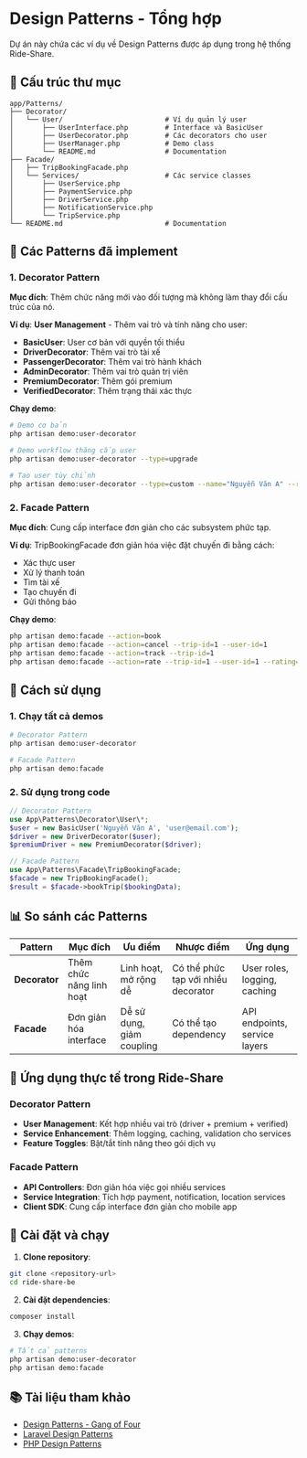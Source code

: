 # Design Patterns - Tổng hợp

Dự án này chứa các ví dụ về Design Patterns được áp dụng trong hệ thống Ride-Share.

## 📁 Cấu trúc thư mục

```
app/Patterns/
├── Decorator/
│   └── User/                         # Ví dụ quản lý user
│       ├── UserInterface.php         # Interface và BasicUser
│       ├── UserDecorator.php         # Các decorators cho user
│       ├── UserManager.php           # Demo class
│       └── README.md                 # Documentation
├── Facade/
│   ├── TripBookingFacade.php
│   └── Services/                     # Các service classes
│       ├── UserService.php
│       ├── PaymentService.php
│       ├── DriverService.php
│       ├── NotificationService.php
│       └── TripService.php
└── README.md                         # Documentation
```

## 🎯 Các Patterns đã implement

### 1. Decorator Pattern
**Mục đích**: Thêm chức năng mới vào đối tượng mà không làm thay đổi cấu trúc của nó.

**Ví dụ**: **User Management** - Thêm vai trò và tính năng cho user:
- **BasicUser**: User cơ bản với quyền tối thiểu
- **DriverDecorator**: Thêm vai trò tài xế
- **PassengerDecorator**: Thêm vai trò hành khách
- **AdminDecorator**: Thêm vai trò quản trị viên
- **PremiumDecorator**: Thêm gói premium
- **VerifiedDecorator**: Thêm trạng thái xác thực

**Chạy demo**:
```bash
# Demo cơ bản
php artisan demo:user-decorator

# Demo workflow thăng cấp user
php artisan demo:user-decorator --type=upgrade

# Tạo user tùy chỉnh
php artisan demo:user-decorator --type=custom --name="Nguyễn Văn A" --roles=driver --roles=premium
```

### 2. Facade Pattern
**Mục đích**: Cung cấp interface đơn giản cho các subsystem phức tạp.

**Ví dụ**: TripBookingFacade đơn giản hóa việc đặt chuyến đi bằng cách:
- Xác thực user
- Xử lý thanh toán
- Tìm tài xế
- Tạo chuyến đi
- Gửi thông báo

**Chạy demo**:
```bash
php artisan demo:facade --action=book
php artisan demo:facade --action=cancel --trip-id=1 --user-id=1
php artisan demo:facade --action=track --trip-id=1
php artisan demo:facade --action=rate --trip-id=1 --user-id=1 --rating=5
```

## 🚀 Cách sử dụng

### 1. Chạy tất cả demos
```bash
# Decorator Pattern
php artisan demo:user-decorator

# Facade Pattern
php artisan demo:facade
```

### 2. Sử dụng trong code
```php
// Decorator Pattern
use App\Patterns\Decorator\User\*;
$user = new BasicUser('Nguyễn Văn A', 'user@email.com');
$driver = new DriverDecorator($user);
$premiumDriver = new PremiumDecorator($driver);

// Facade Pattern
use App\Patterns\Facade\TripBookingFacade;
$facade = new TripBookingFacade();
$result = $facade->bookTrip($bookingData);
```

## 📊 So sánh các Patterns

| Pattern | Mục đích | Ưu điểm | Nhược điểm | Ứng dụng |
|---------|----------|---------|------------|----------|
| **Decorator** | Thêm chức năng linh hoạt | Linh hoạt, mở rộng dễ | Có thể phức tạp với nhiều decorator | User roles, logging, caching |
| **Facade** | Đơn giản hóa interface | Dễ sử dụng, giảm coupling | Có thể tạo dependency | API endpoints, service layers |

## 🎯 Ứng dụng thực tế trong Ride-Share

### Decorator Pattern
- **User Management**: Kết hợp nhiều vai trò (driver + premium + verified)
- **Service Enhancement**: Thêm logging, caching, validation cho services
- **Feature Toggles**: Bật/tắt tính năng theo gói dịch vụ

### Facade Pattern
- **API Controllers**: Đơn giản hóa việc gọi nhiều services
- **Service Integration**: Tích hợp payment, notification, location services
- **Client SDK**: Cung cấp interface đơn giản cho mobile app

## 🔧 Cài đặt và chạy

1. **Clone repository**:
```bash
git clone <repository-url>
cd ride-share-be
```

2. **Cài đặt dependencies**:
```bash
composer install
```

3. **Chạy demos**:
```bash
# Tất cả patterns
php artisan demo:user-decorator
php artisan demo:facade
```

## 📚 Tài liệu tham khảo

- [Design Patterns - Gang of Four](https://en.wikipedia.org/wiki/Design_Patterns)
- [Laravel Design Patterns](https://laravel.com/docs/design-patterns)
- [PHP Design Patterns](https://refactoring.guru/design-patterns/php)
